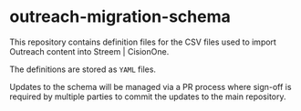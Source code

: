 # outreach-migration-schema

This repository contains definition files for the CSV files used to import Outreach content into Streem | CisionOne.

The definitions are stored as `YAML` files. 

Updates to the schema will be managed via a PR process where sign-off is required by multiple parties to commit the updates to the main repository.

